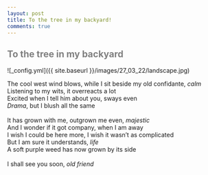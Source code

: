 ```yaml
---
layout: post
title: To the tree in my backyard!
comments: true
---
```


<h2 style="color:grey;"> To the tree in my backyard </h2>

![_config.yml]({{ site.baseurl }}/images/27_03_22/landscape.jpg)

The cool west wind blows, while I sit beside my old confidante, _calm_\
Listening to my wits, it overreacts a lot\
Excited when I tell him about you, sways even\
_Drama_, but I blush all the same\
\
It has grown with me, outgrown me even, _majestic_\
And I wonder if it got company, when I am away\
I wish I could be here more, I wish it wasn’t as complicated\
But I am sure it understands, _life_\
A soft purple weed has now grown by its side\
\
I shall see you soon, _old friend_
